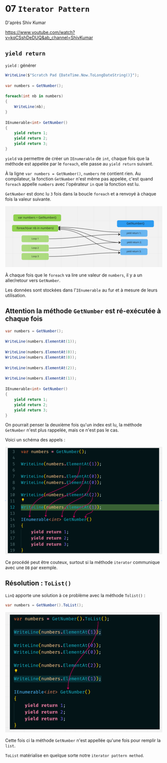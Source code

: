 # 07 `Iterator Pattern`

D'après Shiv Kumar

https://www.youtube.com/watch?v=kqCSshDeDUQ&ab_channel=ShivKumar



## `yield return`

`yield` : générer

```cs
WriteLine($"Scratch Pad {DateTime.Now.ToLongDateString()}");

var numbers = GetNumber();

foreach(int nb in numbers)
{
    WriteLine(nb);
}

IEnumerable<int> GetNumber()
{
    yield return 1;
    yield return 2;
    yield return 3;
}
```

`yield` va permettre de créer un `IEnumerable` de `int`, chaque fois que la méthode est appelée par le `foreach`, elle passe au `yield return` suivant.

À la ligne `var numbers = GetNumber()`, `numbers` ne contient rien. Au compilateur, la fonction `GetNumber` n'est même pas appelée, c'est quand `foreach` appelle `numbers` avec l'opérateur `in` que la fonction est lu.

`GetNumber` est donc lu `3` fois dans la boucle `foreach` et a renvoyé à chaque fois la valeur suivante.

<img src="assets/temporaly-state-of-iterator-pattern.png" alt="temporaly-state-of-iterator-pattern" style="zoom:50%;" />

À chaque fois que le `foreach` va lire une valeur de `numbers`, il y a un aller/retour vers `GetNumber`.

Les données sont stockées dans l'`IEnumerable` au fur et à mesure de leurs utilisation.



## Attention la méthode `GetNumber` est ré-exécutée à chaque fois

```cs
var numbers = GetNumber();

WriteLine(numbers.ElementAt(1));

WriteLine(numbers.ElementAt(0));
WriteLine(numbers.ElementAt(0));

WriteLine(numbers.ElementAt(2));

WriteLine(numbers.ElementAt(1));

IEnumerable<int> GetNumber()
{
    yield return 1;
    yield return 2;
    yield return 3;
}
```

On pourrait penser la deuxième fois qu'un index est lu, la méthode `GetNumber` n'est plus rappelée, mais ce n'est pas le cas.

Voici un schéma des appels :

<img src="assets/re-execute-method-costly.png" alt="re-execute-method-costly" style="zoom:50%;" />

Ce procédé peut être couteux, surtout si la méthode `iterator` communique avec une `DB` par exemple.



## Résolution : `ToList()`

`LinQ` apporte une solution à ce problème avec la méthode `Tolist()` :

```cs
var numbers = GetNumber().ToList();
```

<img src="assets/tolist-salve-problem-iterator-pattern.png" alt="tolist-salve-problem-iterator-pattern" style="zoom:50%;" />

Cette fois ci la méthode `GetNumber` n'est appellée qu'une fois pour remplir la `list`.

`ToList` matérialise en quelque sorte notre `iterator pattern method`.